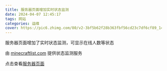 ```yaml
---
title: 服务器页面增加实时状态监测
date: 2024-04-07 12:45:17
tags: 网站
categories: 运维
cover: https://pic6.zhimg.com/80/v2-3bf5b62f28b363fbf56cd23c7df6cf89_1440w.png
---
```

服务器页面增加了实时状态监测，可显示在线人数等状态

由 [minecraftlist.com](https://minecraftlist.com/) 提供状态监测服务

点击查看[服务器页面](/server/)
